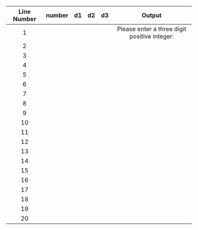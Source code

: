 Line Number | number | d1 | d2 | d3 | Output
:----------:|:------:|:--:|:--:|:--:|:------:
     1      |        |    |    |    | Please enter a three digit positive integer:
     2      |        |    |    |    |
     3      |        |    |    |    |
     4      |        |    |    |    |
     5      |        |    |    |    |
     6      |        |    |    |    |
     7      |        |    |    |    |
     8      |        |    |    |    |
     9      |        |    |    |    |
     10     |        |    |    |    |
     11     |        |    |    |    |
     12     |        |    |    |    |
     13     |        |    |    |    |
     14     |        |    |    |    |
     15     |        |    |    |    |
     16     |        |    |    |    |
     17     |        |    |    |    |
     18     |        |    |    |    |
     19     |        |    |    |    |
     20     |        |    |    |    |